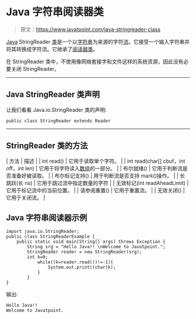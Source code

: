 # Java 字符串阅读器类

> 原文：<https://www.javatpoint.com/java-stringreader-class>

[Java](java-tutorial) StringReader [类](object-class)是一个以[字符串](java-string)为来源的字符[流](java-8-stream)。它接受一个输入字符串并将其转换成字符流。它继承了[阅读器类](java-reader-class)。

在 StringReader 类中，不使用像网络套接字和文件这样的系统资源，因此没有必要关闭 StringReader。

* * *

## Java StringReader 类声明

让我们看看 Java.io.StringReader 类的声明:

```
public class StringReader extends Reader

```

* * *

## StringReader 类的方法

| 方法 | 描述 |
| int read() | 它用于读取单个字符。 |
| int read(char[] cbuf，int off，int len) | 它用于将字符读入[数组](array-in-java)的一部分。 |
| 布尔就绪() | 它用于判断流是否准备好被读取。 |
| 布尔标记支持() | 用于判断流是否支持 mark()操作。 |
| 长跳跃(长 ns) | 它用于跳过流中指定数量的字符 |
| 无效标记(int readAheadLimit) | 它用于标记流中的当前位置。 |
| 请参阅重置() | 它用于重置流。 |
| 无效关闭() | 它用于关闭流。 |

## Java 字符串阅读器示例

```
import java.io.StringReader;
public class StringReaderExample {
	public static void main(String[] args) throws Exception {
        String srg = "Hello Java!! \nWelcome to Javatpoint.";
        StringReader reader = new StringReader(srg);
        int k=0;
			while((k=reader.read())!=-1){
				System.out.print((char)k);
			}
        }
}

```

输出:

```
Hello Java!! 
Welcome to Javatpoint.

```
